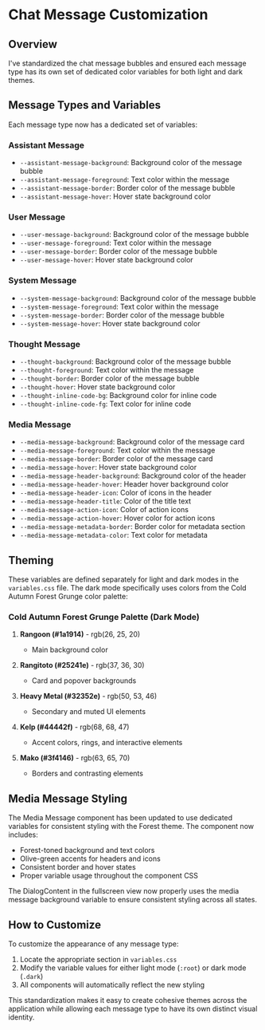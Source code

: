 # Chat Message Customization

## Overview

I've standardized the chat message bubbles and ensured each message type has its own set of dedicated color variables for both light and dark themes.

## Message Types and Variables

Each message type now has a dedicated set of variables:

### Assistant Message
- `--assistant-message-background`: Background color of the message bubble
- `--assistant-message-foreground`: Text color within the message
- `--assistant-message-border`: Border color of the message bubble
- `--assistant-message-hover`: Hover state background color

### User Message
- `--user-message-background`: Background color of the message bubble
- `--user-message-foreground`: Text color within the message
- `--user-message-border`: Border color of the message bubble
- `--user-message-hover`: Hover state background color

### System Message
- `--system-message-background`: Background color of the message bubble
- `--system-message-foreground`: Text color within the message
- `--system-message-border`: Border color of the message bubble
- `--system-message-hover`: Hover state background color

### Thought Message
- `--thought-background`: Background color of the message bubble
- `--thought-foreground`: Text color within the message
- `--thought-border`: Border color of the message bubble
- `--thought-hover`: Hover state background color
- `--thought-inline-code-bg`: Background color for inline code
- `--thought-inline-code-fg`: Text color for inline code

### Media Message
- `--media-message-background`: Background color of the message card
- `--media-message-foreground`: Text color within the message
- `--media-message-border`: Border color of the message card
- `--media-message-hover`: Hover state background color
- `--media-message-header-background`: Background color of the header
- `--media-message-header-hover`: Header hover background color
- `--media-message-header-icon`: Color of icons in the header
- `--media-message-header-title`: Color of the title text
- `--media-message-action-icon`: Color of action icons
- `--media-message-action-hover`: Hover color for action icons
- `--media-message-metadata-border`: Border color for metadata section
- `--media-message-metadata-color`: Text color for metadata

## Theming

These variables are defined separately for light and dark modes in the `variables.css` file. The dark mode specifically uses colors from the Cold Autumn Forest Grunge color palette:

### Cold Autumn Forest Grunge Palette (Dark Mode)

1. **Rangoon (#1a1914)** - rgb(26, 25, 20)
   - Main background color

2. **Rangitoto (#25241e)** - rgb(37, 36, 30)
   - Card and popover backgrounds

3. **Heavy Metal (#32352e)** - rgb(50, 53, 46)
   - Secondary and muted UI elements

4. **Kelp (#44442f)** - rgb(68, 68, 47)
   - Accent colors, rings, and interactive elements

5. **Mako (#3f4146)** - rgb(63, 65, 70)
   - Borders and contrasting elements

## Media Message Styling

The Media Message component has been updated to use dedicated variables for consistent styling with the Forest theme. The component now includes:

- Forest-toned background and text colors
- Olive-green accents for headers and icons
- Consistent border and hover states
- Proper variable usage throughout the component CSS

The DialogContent in the fullscreen view now properly uses the media message background variable to ensure consistent styling across all states.

## How to Customize

To customize the appearance of any message type:

1. Locate the appropriate section in `variables.css`
2. Modify the variable values for either light mode (`:root`) or dark mode (`.dark`)
3. All components will automatically reflect the new styling

This standardization makes it easy to create cohesive themes across the application while allowing each message type to have its own distinct visual identity.